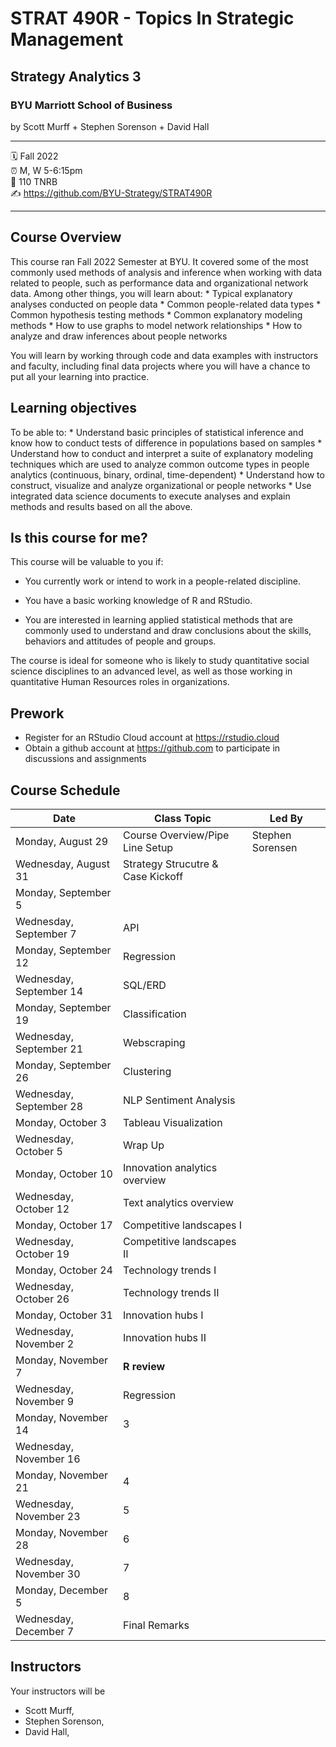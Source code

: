 # STRAT 490R - Topics In Strategic Management	

## Strategy Analytics 3

### BYU Marriott School of Business

by Scott Murff + Stephen Sorenson + David Hall

------------------------------------------------------------------------

:spiral_calendar: Fall 2022 \
:alarm_clock: M, W 5-6:15pm\
:hotel: 110 TNRB \
:writing_hand: https://github.com/BYU-Strategy/STRAT490R

------------------------------------------------------------------------

## Course Overview

This course ran Fall 2022 Semester at BYU. It covered some of the most commonly used methods of analysis and inference when working with data related to people, such as performance data and organizational network data. Among other things, you will learn about: \* Typical explanatory analyses conducted on people data \* Common people-related data types \* Common hypothesis testing methods \* Common explanatory modeling methods \* How to use graphs to model network relationships \* How to analyze and draw inferences about people networks

You will learn by working through code and data examples with instructors and faculty, including final data projects where you will have a chance to put all your learning into practice.

## Learning objectives

To be able to: \* Understand basic principles of statistical inference and know how to conduct tests of difference in populations based on samples \* Understand how to conduct and interpret a suite of explanatory modeling techniques which are used to analyze common outcome types in people analytics (continuous, binary, ordinal, time-dependent) \* Understand how to construct, visualize and analyze organizational or people networks \* Use integrated data science documents to execute analyses and explain methods and results based on all the above.

## Is this course for me?

This course will be valuable to you if:

-   You currently work or intend to work in a people-related discipline.

-   You have a basic working knowledge of R and RStudio.

-   You are interested in learning applied statistical methods that are commonly used to understand and draw conclusions about the skills, behaviors and attitudes of people and groups.

The course is ideal for someone who is likely to study quantitative social science disciplines to an advanced level, as well as those working in quantitative Human Resources roles in organizations.

## Prework

-   Register for an RStudio Cloud account at <https://rstudio.cloud>
-   Obtain a github account at <https://github.com> to participate in discussions and assignments

## Course Schedule

| **Date**                | **Class Topic**                   | Led By           |
|-------------------------|-----------------------------------|------------------|
| Monday, August 29       | Course Overview/Pipe Line Setup   | Stephen Sorensen |
| Wednesday, August 31    | Strategy Strucutre & Case Kickoff |                  |
| Monday, September 5     |                                   |                  |
| Wednesday, September 7  | API                               |                  |
| Monday, September 12    | Regression                        |                  |
| Wednesday, September 14 | SQL/ERD                           |                  |
| Monday, September 19    | Classification                    |                  |
| Wednesday, September 21 | Webscraping                       |                  |
| Monday, September 26    | Clustering                        |                  |
| Wednesday, September 28 | NLP Sentiment Analysis            |                  |
| Monday, October 3       | Tableau Visualization             |                  |
| Wednesday, October 5    | Wrap Up                           |                  |
| Monday, October 10      | Innovation analytics overview     |                  |
| Wednesday, October 12   | Text analytics overview           |                  |
| Monday, October 17      | Competitive landscapes I          |                  |
| Wednesday, October 19   | Competitive landscapes II         |                  |
| Monday, October 24      | Technology trends I               |                  |
| Wednesday, October 26   | Technology trends II              |                  |
| Monday, October 31      | Innovation hubs I                 |                  |
| Wednesday, November 2   | Innovation hubs II                |                  |
| Monday, November 7      | **R review**                      |                  |
| Wednesday, November 9   | Regression                        |                  |
| Monday, November 14     | 3                                 |                  |
| Wednesday, November 16  |                                   |                  |
| Monday, November 21     | 4                                 |                  |
| Wednesday, November 23  | 5                                 |                  |
| Monday, November 28     | 6                                 |                  |
| Wednesday, November 30  | 7                                 |                  |
| Monday, December 5      | 8                                 |                  |
| Wednesday, December 7   | Final Remarks                     |                  |

## Instructors

Your instructors will be

-   Scott Murff,
-   Stephen Sorenson,
-   David Hall,
